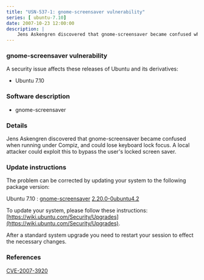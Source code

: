 ```yaml
---
title: "USN-537-1: gnome-screensaver vulnerability"
series: [ ubuntu-7.10]
date: 2007-10-23 12:00:00
description: |
    Jens Askengren discovered that gnome-screensaver became confused when running under Compiz, and could lose keyboard lock focus.  A local attacker could exploit this to bypass the user&#39;s locked screen saver. 
--- 
```

 
### gnome-screensaver vulnerability

A security issue affects these releases of Ubuntu and its derivatives:

* Ubuntu 7.10

### Software description

* gnome-screensaver 

### Details

Jens Askengren discovered that gnome-screensaver became confused when running under Compiz, and could lose keyboard lock focus. A local attacker could exploit this to bypass the user&#39;s locked screen saver. 

### Update instructions

The problem can be corrected by updating your system to the following package version:

Ubuntu 7.10
 : [gnome-screensaver](https://launchpad.net/ubuntu/+source/gnome-screensaver) <span> [2.20.0-0ubuntu4.2](https://launchpad.net/ubuntu/+source/gnome-screensaver/2.20.0-0ubuntu4.2) </span> 

To update your system, please follow these instructions: [https://wiki.ubuntu.com/Security/Upgrades](https://wiki.ubuntu.com/Security/Upgrades).

After a standard system upgrade you need to restart your session to effect the necessary changes. 

### References

 [CVE-2007-3920](http://people.ubuntu.com/~ubuntu-security/cve/CVE-2007-3920)
 
